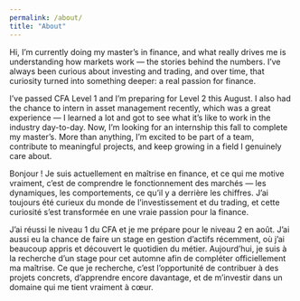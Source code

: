 ```yaml
---
permalink: /about/
title: "About"
---
```


Hi, I’m currently doing my master’s in finance, and what really drives me is understanding how markets work — the stories behind the numbers. I’ve always been curious about investing and trading, and over time, that curiosity turned into something deeper: a real passion for finance.

I’ve passed CFA Level 1 and I’m preparing for Level 2 this August. I also had the chance to intern in asset management recently, which was a great experience — I learned a lot and got to see what it’s like to work in the industry day-to-day. Now, I’m looking for an internship this fall to complete my master’s. More than anything, I’m excited to be part of a team, contribute to meaningful projects, and keep growing in a field I genuinely care about.


Bonjour ! Je suis actuellement en maîtrise en finance, et ce qui me motive vraiment, c’est de comprendre le fonctionnement des marchés — les dynamiques, les comportements, ce qu’il y a derrière les chiffres. J’ai toujours été curieux du monde de l’investissement et du trading, et cette curiosité s’est transformée en une vraie passion pour la finance.

J’ai réussi le niveau 1 du CFA et je me prépare pour le niveau 2 en août. J’ai aussi eu la chance de faire un stage en gestion d’actifs récemment, où j’ai beaucoup appris et découvert le quotidien du métier. Aujourd’hui, je suis à la recherche d’un stage pour cet automne afin de compléter officiellement ma maîtrise. Ce que je recherche, c’est l’opportunité de contribuer à des projets concrets, d’apprendre encore davantage, et de m’investir dans un domaine qui me tient vraiment à cœur.
